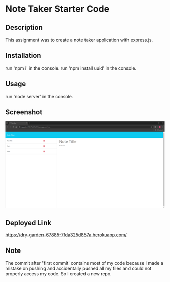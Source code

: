 # Note Taker Starter Code

## Description
This assignment was to create a note taker application with express.js.

## Installation
run 'npm i' in the console.
run 'npm install uuid' in the console.

## Usage
run 'node server' in the console.

## Screenshot
![alt text](./public/assets/images/note-taker-page.png  'Note taker screenshot')
## Deployed Link
https://dry-garden-67885-7fda325d857a.herokuapp.com/

## Note
The commit after 'first commit' contains most of my code because I made a mistake on pushing and accidentally pushed all my files and could not properly access my code. So I created a new repo.